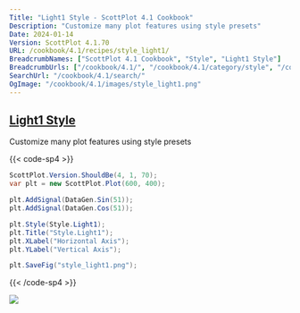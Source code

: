 ```yaml
---
Title: "Light1 Style - ScottPlot 4.1 Cookbook"
Description: "Customize many plot features using style presets"
Date: 2024-01-14
Version: ScottPlot 4.1.70
URL: /cookbook/4.1/recipes/style_light1/
BreadcrumbNames: ["ScottPlot 4.1 Cookbook", "Style", "Light1 Style"]
BreadcrumbUrls: ["/cookbook/4.1/", "/cookbook/4.1/category/style", "/cookbook/4.1/recipes/style_light1/"]
SearchUrl: "/cookbook/4.1/search/"
OgImage: "/cookbook/4.1/images/style_light1.png"
---
```


<h2><a id='light1-style' href='/cookbook/4.1/recipes/style_light1/'>Light1 Style</a></h2>

Customize many plot features using style presets

{{< code-sp4 >}}

```cs
ScottPlot.Version.ShouldBe(4, 1, 70);
var plt = new ScottPlot.Plot(600, 400);

plt.AddSignal(DataGen.Sin(51));
plt.AddSignal(DataGen.Cos(51));

plt.Style(Style.Light1);
plt.Title("Style.Light1");
plt.XLabel("Horizontal Axis");
plt.YLabel("Vertical Axis");

plt.SaveFig("style_light1.png");
```

{{< /code-sp4 >}}

<img src='../../images/style_light1.png' class='d-block mx-auto my-5' />



